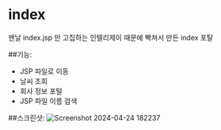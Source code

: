 # index
맨날 index.jsp 만 고집하는 인텔리제이 때문에 빡쳐서 만든 index 포탈

##기능:
- JSP 파일로 이동
- 날씨 조회
- 회사 정보 포털
- JSP 파일 이름 검색

##스크린샷:
  ![Screenshot 2024-04-24 182237](https://github.com/KitsuneSiho/index/assets/166580690/d68f1529-1b33-4e47-a0a9-db497418944e)
